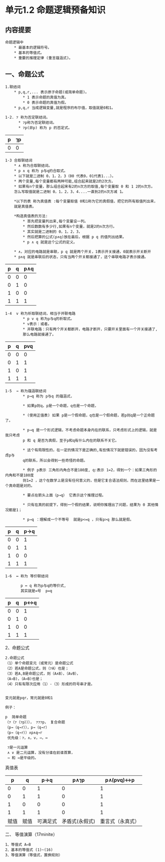 # 单元1.2 命题逻辑预备知识


## 内容提要
    
    命题逻辑中
        * 最基本的逻辑符号。
        * 基本的等值式。
        * 重要的推理定律 (重言蕴涵式)。

## 一、命题公式

    1.联结词
        * p,q,r,... 表示原子命题(或简单命题)。
            * 1 表示命题的真值为真。
            * 0 表示命题的真值为假。
        * p,q,r 当成逻辑变量,就是程序的布尔值，取值就是0和1。
      
    1-2. ⁊ 称为否定联结词。
          * ⁊p称为否定联结词。
          * ⁊p(非p) 称为 p 的否定式。
          
p   |⁊p
--- |----
0   | 0


    1-3 合取联结词
        * ∧ 称为合取联结词。
        * p ∧ q 称为 p与q的合取式。
        * 以下就是二进制 0，1，2，3（00 代表0，01代表1...）。
        * 两个变量,每个变量都有两种可能,组合起来就是2的2次方。
        * 如果有n个变量，那么组合起来有2的n次方的取值,每个变量取 0 和 1 2的n次方。
        怎么写取值就是二进制 0，1，2，3，4....一直到2的n次方减 1。
        
        *以下的表 称为真值表 :每个变量取值 0和1称为它的真假值，把它的所有取值列出来，
        就是真值表。
        
        *构造真值表的方法:
            * 首先把变量列出来,每个变量设一列。
            * 然后数数有多少行,如果有n个变量，就是2的n次方行。
            * 其实就是二进制的 0，1，2，3，
            * 然后把算的公式(p∧q)放在最后，根据 p q 的值列出结果。
            * p ∧ q 就是这个公式的定义。
           
        * ∧，对应的电路就是串联，p q 就是两个开关，1表示开关接通，0就表示开关断开
        * p∧q 就是串联后的状态，只有当两个开关都接通了，这个串联电路才表示接通。

p | q|p∧q|  
--|--|---|
0 |0 |0 |
0 |1 |0 |
1 |0 |0 |
1 |1 |1 |


    1-4  v 称为析取联结词，相当于并联电路
            * p v q 称为p与q的析取式。
            * v表示：或者。
            * 并联电路：只有两个开关都断开，电路才断开，只要开关里面有一个开关接通了,
            那么电路就接通了。

p | q|pvq|  
--|--|---|
0 |0 |0 |
0 |1 |1 |
1 |0 |1 |
1 |1 |1 |

    
    1-5  → 称为蕴涵联结词
            * p→q 称为 p与q 的蕴涵式，
            
            * 如果p则q，p是一个命题，q也是一个命题，
            
            * (使用正值表) 如果 p是一个假命题，q也是一个假命题，若p则q是一个正命题了。
            
            * p→q 是一个形式逻辑，不考虑命题本身内在的联系，只考虑形式上的逻辑，就是我只考虑
            p 和 q 是否为真假，至于p和q有什么内在的联系不关它。
            
            * 这个有局限性的，在一定的情况下是正确的,有些情况下就是错误的，因为没有考虑p与
            q的联系，所以会得到一些奇怪的命题。
            
            * 例子 p表示 三角形内角合不是180度, q:表示 1=2，得到一个：如果三角形的内角和不是180度
            则1=2 ，这个在数学上是没有任何意义的，但是它复合语法规则，而在这里结果是一个真命题是对的。
            
            * 要点在箭头上面（p→q） 它表示这个推理过程。
            
            * 只有在真的前提下，得到一个假的结果，说明你推理出了问题，结果为 0 其他情况都是1；
            
            * p→q ：理解成一个不等号  就是p<=q ，只有p>q 那么就是假。
            
p | q|p→q|  
--|--|---|
0 |0 |1 |
0 |1 |1 |
1 |0 |0 |
1 |1 |1 |          
            
    1-6  ↔︎ 称为 等价联结词
        
           p ↔︎ q 称为p与q的等价式,
           其实就是=号  p=q
         
         
p | q|p↔︎q|  
--|--|---|
0 |0 |1 |
0 |1 |0 |
1 |0 |0 |
1 |1 |1 |     


2、命题公式

    2.命题公式
    （1）单个命题变元（或常元）是命题公式
    （2）若A是命题公式，则（⁊A）也是；
    （3）若A,B是命题公式，则（A∧B），（AvB），
    （A→B)，（A↔︎B)也是；
    （4）只有有限次应用（1）-（3）形成的符号串才是。
    
    
    变元就是pqr，常元就是0和1

    例子：
    
    p  简单命题
    （⁊（⁊（⁊p）））， ⁊⁊⁊p， 复合命题
    （p→（q→r）），p→（q→r）
    （p→（q→r））∧p∧q→r
     优先级：⁊，∧，v，→，↔︎
     
     ⁊是一元运算
     ∧ ∨ 是二元运算，没有分谁在前谁首算，
     → 和 ↔︎是平级的。

真值表

p | q|p→q|p∧⁊p|p∧(pvq)↔︎p|
--|--|---|---|---|
0 |0 |1 |0|1
0 |1 |1 |0|1
1 |0 |0 |0|1
1 |1 |1 |0|1      
  赋值|赋值|可满足式|矛盾式(永假式)|重言式（永真式）      
  
  
  二、 等值演算（17minite）
  
    1、等值式 A⇔B 
    2、基本的等值式 (1)~(16)
    3、等值演算（等值式，置换规则）
  
  
  
  
  
  
  
